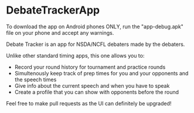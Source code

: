 # DebateTrackerApp
To download the app on Android phones ONLY, run the "app-debug.apk" file on your phone and accept any warnings.

Debate Tracker is an app for NSDA/NCFL debaters made by the debaters.

Unlike other standard timing apps, this one allows you to:
* Record your round history for tournament and practice rounds
* Simultenously keep track of prep times for you and your opponents and the speech times
* Give info about the current speech and when you have to speak
* Create a profile that you can show with opponents before the round

Feel free to make pull requests as the UI can definitely be upgraded!
